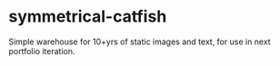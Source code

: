 # symmetrical-catfish
Simple warehouse for 10+yrs of static images and text, for use in next portfolio iteration. 
